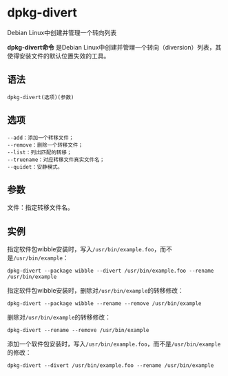 # dpkg-divert

Debian Linux中创建并管理一个转向列表


**dpkg-divert命令** 是Debian Linux中创建并管理一个转向（diversion）列表，其使得安装文件的默认位置失效的工具。

##  语法

```
dpkg-divert(选项)(参数)
```

##  选项

```
--add：添加一个转移文件；
--remove：删除一个转移文件；
--list：列出匹配的转移；
--truename：对应转移文件真实文件名；
--quidet：安静模式。
```

##  参数

文件：指定转移文件名。

##  实例

指定软件包wibble安装时，写入`/usr/bin/example.foo`，而不是`/usr/bin/example`：

```
dpkg-divert --package wibble --divert /usr/bin/example.foo --rename /usr/bin/example
```

指定软件包wibble安装时，删除对`/usr/bin/example`的转移修改：

```
dpkg-divert --package wibble --rename --remove /usr/bin/example
```

删除对`/usr/bin/example`的转移修改：

```
dpkg-divert --rename --remove /usr/bin/example
```

添加一个软件包安装时，写入`/usr/bin/example.foo`，而不是`/usr/bin/example`的修改：

```
dpkg-divert --divert /usr/bin/example.foo --rename /usr/bin/example
```


